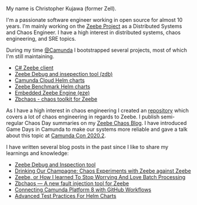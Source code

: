 
My name is Christopher Kujawa (former Zell).

I'm a passionate software engineer working in open source for almost 10 years. I'm mainly working on the [Zeebe Project](https://github.com/camunda-cloud/zeebe) as a Distributed Systems and Chaos Engineer. I have a high interest in distributed systems, chaos engineering, and SRE topics. 

During my time [@Camunda](camunda.com) I bootstrapped several projects, most of which I'm still maintaining.

 * [C# Zeebe client](https://github.com/camunda-community-hub/zeebe-client-csharp)
 * [Zeebe Debug and insepection tool (zdb)](https://github.com/Zelldon/zdb)
 * [Camunda Cloud Helm charts](https://github.com/camunda-community-hub/camunda-cloud-helm)
 * [Zeebe Benchmark Helm charts](https://github.com/zeebe-io/benchmark-helm)
 * [Embedded Zeebe Engine (eze)](https://github.com/camunda-community-hub/eze)
 * [Zbchaos - chaos toolkit for Zeebe](https://github.com/zeebe-io/zeebe-chaos)

As I have a high interest in chaos engineering I created an [repository](https://github.com/zeebe-io/zeebe-chaos) which covers a lot of chaos engineering in regards to Zeebe. I publish semi-regular Chaos Day summaries on my [Zeebe Chaos Blog](https://zeebe-io.github.io/zeebe-chaos/). I have introduced Game Days in Camunda to make our systems more reliable and gave a talk about this topic at [Camunda Con 2020.2](https://page.camunda.com/cclive-zell-chaosengineeringmeetszeebe).

I have written several blog posts in the past since I like to share my learnings and knowledge:

 * [Zeebe Debug and Inspection tool](https://medium.com/@zelldon91/zeebe-debug-and-inspection-tool-ef0fde68aee9)
 * [Drinking Our Champagne: Chaos Experiments with Zeebe against Zeebe](https://medium.com/@zelldon91/drinking-our-champagne-chaos-experiments-with-zeebe-against-zeebe-57632dd2c280)
 * [Zeebe, or How I learned To Stop Worrying And Love Batch Processing](https://medium.com/@zelldon91/zeebe-or-how-i-learned-to-stop-worrying-and-love-batching-17396891a040)
 * [Zbchaos — A new fault injection tool for Zeebe
](https://medium.com/@zelldon91/zbchaos-a-new-fault-injection-tool-for-zeebe-cbda56c5ba8d)
 * [Connecting Camunda Platform 8 with GitHub Workflows
](https://medium.com/@zelldon91/connecting-camunda-platform-8-with-github-workflows-ee1f91488ad3)
 * [Advanced Test Practices For Helm Charts
](https://medium.com/@zelldon91/advanced-test-practices-for-helm-charts-587caeeb4cb)
